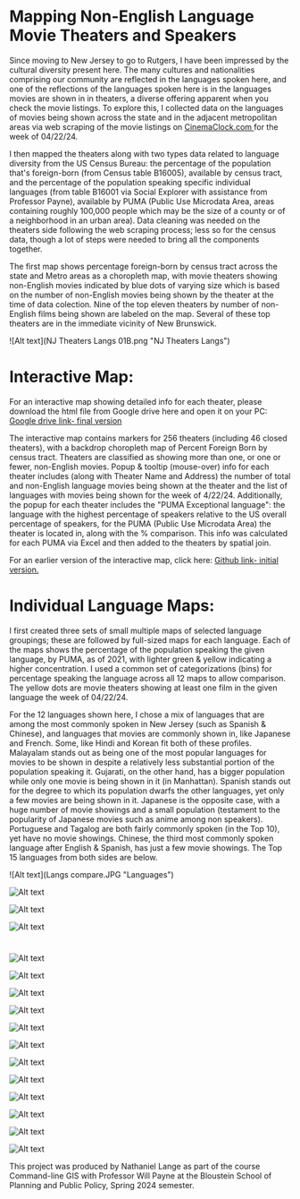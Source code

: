 # Mapping Non-English Language Movie Theaters and Speakers

Since moving to New Jersey to go to Rutgers, I have been impressed by the cultural diversity present here.  The many cultures and nationalities comprising our community are reflected in the languages spoken here, and one of the reflections of the languages spoken here is in the languages movies are shown in in theaters, a diverse offering apparent when you check the movie listings.  To explore this, I collected data on the languages of movies being shown across the state and in the adjacent metropolitan areas via web scraping of the movie listings on <a href="https://www.cinemaclock.com/"> CinemaClock.com </a> for the week of 04/22/24.

I then mapped the theaters along with two types data related to language diversity from the US Census Bureau: the percentage of the population that's foreign-born (from Census table B16005), available by census tract, and the percentage of the population speaking specific individual languages (from table B16001 via Social Explorer with assistance from  Professor Payne), available by PUMA (Public Use Microdata Area, areas containing roughly 100,000 people which may be the size of a county or of a neighborhood in an urban area).  Data cleaning was needed on the theaters side following the web scraping process; less so for the census data, though a lot of steps were needed to bring all the components together. 

The first map shows percentage foreign-born by census tract across the state and Metro areas as a choropleth map, with movie theaters showing non-English movies indicated by blue dots of varying size which is based on the number of non-English movies being shown by the theater at the time of data colection. Nine of the top eleven theaters by number of non-English films being shown are labeled on the map.  Several of these top theaters are in the immediate vicinity of New Brunswick.

![Alt text](NJ Theaters Langs 01B.png "NJ Theaters Langs")

# Interactive Map:

For an interactive map showing detailed info for each theater, please download the html file from Google drive here and open it on your PC:
<a href="https://drive.google.com/file/d/1ZBO3bXPVjO3kZ4ZLvsIY_1FLbu2CY2E-/view?usp=drive_link"> Google drive link- final version </a>

The interactive map contains markers for 256 theaters (including 46 closed theaters), with a backdrop choropleth map of Percent Foreign Born by census tract. Theaters are classified as showing more than one, or one or fewer, non-English movies. Popup & tooltip (mouse-over) info for each theater includes (along with Theater Name and Address) the number of total and non-English language movies being shown at the theater and the list of languages with movies being shown for the week of 4/22/24.    Additionally, the popup for each theater includes the "PUMA Exceptional language": the language with the highest percentage of speakers relative to the US overall percentage of speakers, for the PUMA (Public Use Microdata Area) the theater is located in, along with the % comparison.  This info was calculated for each PUMA via Excel and then added to the theaters by spatial join.

For an earlier version of the interactive map, click here:
<a href="https://nclvt73.github.io/Command_line_GIS/Theaters_langs_folium_01.html"> Github link- initial version. </a>

# Individual Language Maps:

I first created three sets of small multiple maps of selected language groupings; these are followed by full-sized maps for each language.  Each of the maps shows the percentage of the population speaking the given language, by PUMA, as of 2021, with lighter green & yellow indicating a higher concentration.  I used a common set of categorizations (bins) for percentage speaking the language across all 12 maps to allow comparison.  The yellow dots are movie theaters showing at least one film in the given language the week of 04/22/24.

For the 12 languages shown here, I chose a mix of languages that are among the most commonly spoken in New Jersey (such as Spanish &  Chinese), and languages that movies are commonly shown in, like Japanese and French.  Some, like Hindi and Korean fit both of these profiles.  Malayalam stands out as being one of the most popular languages for movies to be shown in despite a relatively less substantial portion of the population speaking it.  Gujarati, on the other hand, has a bigger population while only one movie is being shown in it (in Manhattan).  Spanish stands out for the degree to which its population dwarfs the other languages, yet only a few movies are being shown in it.  Japanese is the opposite case, with a huge number of movie showings and a small population (testament to the popularity of Japanese movies such as anime among non speakers). Portuguese and Tagalog are both fairly commonly spoken (in the Top 10), yet have no movie showings.  Chinese, the third most commonly spoken language after English & Spanish, has just a few movie showings.  The Top 15 languages from both sides are below.

![Alt text](Langs compare.JPG "Languages")


![Alt text](Indian_Small.JPG "Indian small")

![Alt text](Asian_Small.JPG "Asian small")

![Alt text](Romance_Small.JPG "Romance small")

#

![Alt text](Theaters_Hindi.png "Hindi map")

![Alt text](Theaters_Malayalam.png "Malayalam map")

![Alt text](Theaters_Gujarati.png "Gujarati map")

![Alt text](Theaters_Telugu.png "Telugu map")

![Alt text](Theaters_Japanese.png "Japanese map")

![Alt text](Theaters_Korean.png "Korean map")

![Alt text](Theaters_Chinese.png "Chinese map")

![Alt text](Theaters_Tagalog.png "Tagalog map")

![Alt text](Theaters_Spanish.png "Spanish map")

![Alt text](Theaters_French.png "French map")

![Alt text](Theaters_Italian.png "Italian map")

![Alt text](Theaters_Portuguese.png "Portuguese map")

This project was produced by Nathaniel Lange as part of the course Command-line GIS with Professor Will Payne at the Bloustein School of Planning and Public Policy, Spring 2024 semester.


